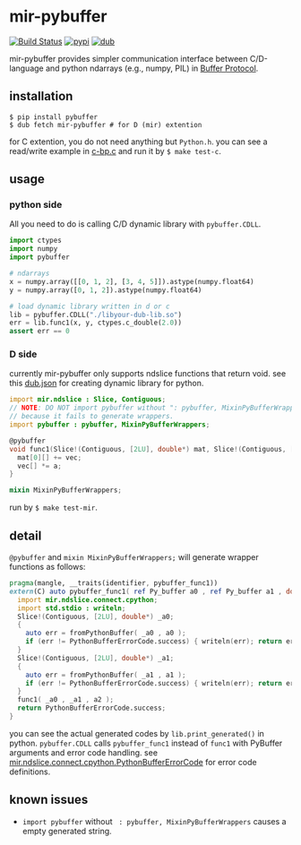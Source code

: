 # mir-pybuffer
[![Build Status](https://travis-ci.org/ShigekiKarita/mir-pybuffer.svg?branch=master)](https://travis-ci.org/ShigekiKarita/mir-pybuffer)
[![pypi](https://img.shields.io/pypi/v/pybuffer.svg)](https://pypi.org/project/pybuffer)
[![dub](https://img.shields.io/dub/v/mir-pybuffer.svg)](https://code.dlang.org/packages/mir-pybuffer)


mir-pybuffer provides simpler communication interface between C/D-language and python ndarrays (e.g., numpy, PIL) in [Buffer Protocol](https://docs.python.org/3/c-api/buffer.html#buffer-protocol).

## installation

``` console
$ pip install pybuffer
$ dub fetch mir-pybuffer # for D (mir) extention
```

for C extention, you do not need anything but `Python.h`.
you can see a read/write example in [c-bp.c](c-bp.c) and run it by `$ make test-c`.

## usage

### python side

All you need to do is calling C/D dynamic library with `pybuffer.CDLL`.

``` python
import ctypes
import numpy
import pybuffer

# ndarrays
x = numpy.array([[0, 1, 2], [3, 4, 5]]).astype(numpy.float64)
y = numpy.array([0, 1, 2]).astype(numpy.float64)

# load dynamic library written in d or c
lib = pybuffer.CDLL("./libyour-dub-lib.so")
err = lib.func1(x, y, ctypes.c_double(2.0))
assert err == 0
```

### D side

currently mir-pybuffer only supports ndslice functions that return void.
see this [dub.json](dub.json) for creating dynamic library for python.

``` d
import mir.ndslice : Slice, Contiguous;
// NOTE: DO NOT import pybuffer without ": pybuffer, MixinPyBufferWrappers"
// because it fails to generate wrappers.
import pybuffer : pybuffer, MixinPyBufferWrappers;

@pybuffer
void func1(Slice!(Contiguous, [2LU], double*) mat, Slice!(Contiguous, [1LU], double*) vec, double a) {
  mat[0][] += vec;
  vec[] *= a;
}

mixin MixinPyBufferWrappers;
```

run by `$ make test-mir`.

## detail

`@pybuffer` and `mixin MixinPyBufferWrappers;` will generate wrapper functions as follows:

``` d
pragma(mangle, __traits(identifier, pybuffer_func1))
extern(C) auto pybuffer_func1( ref Py_buffer a0 , ref Py_buffer a1 , double a2 ) {
  import mir.ndslice.connect.cpython;
  import std.stdio : writeln;
  Slice!(Contiguous, [2LU], double*) _a0;
  {
    auto err = fromPythonBuffer( _a0 , a0 );
    if (err != PythonBufferErrorCode.success) { writeln(err); return err; }
  }
  Slice!(Contiguous, [2LU], double*) _a1;
  {
    auto err = fromPythonBuffer( _a1 , a1 );
    if (err != PythonBufferErrorCode.success) { writeln(err); return err; }
  }
  func1( _a0 , _a1 , a2 );
  return PythonBufferErrorCode.success;
}
```

you can see the actual generated codes by `lib.print_generated()` in python.
`pybuffer.CDLL` calls `pybuffer_func1` instead of `func1` with PyBuffer arguments and error code handling.
see [mir.ndslice.connect.cpython.PythonBufferErrorCode](http://docs.algorithm.dlang.io/latest/mir_ndslice_connect_cpython.html#.PythonBufferErrorCode) for error code definitions.


## known issues

- `import pybuffer` without ` : pybuffer, MixinPyBufferWrappers` causes a empty generated string.
